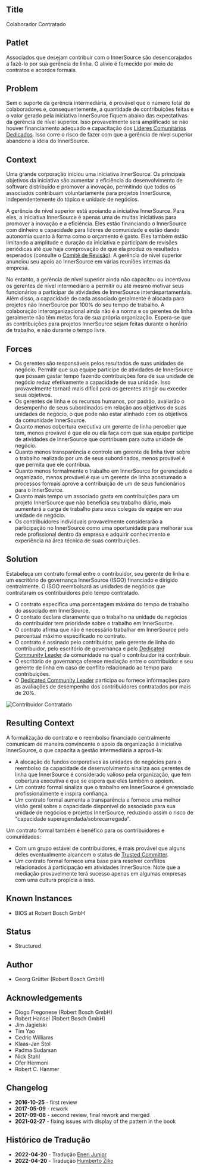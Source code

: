 ## Title

Colaborador Contratado

## Patlet

Associados que desejam contribuir com o InnerSource são desencorajados a fazê-lo por sua gerência de linha. O alívio é fornecido por meio de contratos e acordos formais.

## Problem

Sem o suporte da gerência intermediária, é provável que o número total de colaboradores e, consequentemente, a quantidade de contribuições feitas e o valor gerado pela iniciativa InnerSource fiquem abaixo das expectativas da gerência de nível superior. Isso provavelmente será amplificado se não houver financiamento adequado e capacitação dos [Líderes Comunitários Dedicados](dedicated-community-leader.md). Isso corre o risco de fazer com que a gerência de nível superior abandone a ideia do InnerSource.

## Context

Uma grande corporação iniciou uma iniciativa InnerSource. Os principais objetivos da iniciativa são aumentar a eficiência do desenvolvimento de software distribuído e promover a inovação, permitindo que todos os associados contribuam voluntariamente para projetos InnerSource, independentemente do tópico e unidade de negócios.

A gerência de nível superior está apoiando a iniciativa InnerSource. Para eles, a iniciativa InnerSource é apenas uma de muitas iniciativas para promover a inovação e a eficiência. Eles estão financiando o InnerSource com dinheiro e capacidade para líderes de comunidade e estão dando autonomia quanto à forma como o orçamento é gasto. Eles também estão limitando a amplitude e duração da iniciativa e participam de revisões periódicas até que haja comprovação de que ela produz os resultados esperados (consulte o [Comitê de Revisão](review-committee.md)). A gerência de nível superior anunciou seu apoio ao InnerSource em várias reuniões internas da empresa.

No entanto, a gerência de nível superior ainda não capacitou ou incentivou os gerentes de nível intermediário a permitir ou até mesmo motivar seus funcionários a participar de atividades de InnerSource interdepartamentais. Além disso, a capacidade de cada associado geralmente é alocada para projetos não InnerSource por 100% do seu tempo de trabalho. A colaboração interorganizacional ainda não é a norma e os gerentes de linha geralmente não têm metas fora de sua própria organização. Espera-se que as contribuições para projetos InnerSource sejam feitas durante o horário de trabalho, e não durante o tempo livre.

## Forces

- Os gerentes são responsáveis pelos resultados de suas unidades de negócio. Permitir que sua equipe participe de atividades de InnerSource que possam gastar tempo fazendo contribuições fora de sua unidade de negócio reduz efetivamente a capacidade de sua unidade. Isso provavelmente tornará mais difícil para os gerentes atingir ou exceder seus objetivos.
- Os gerentes de linha e os recursos humanos, por padrão, avaliarão o desempenho de seus subordinados em relação aos objetivos de suas unidades de negócio, o que pode não estar alinhado com os objetivos da comunidade InnerSource.
- Quanto menos cobertura executiva um gerente de linha perceber que tem, menos provável é que ele ou ela faça com que sua equipe participe de atividades de InnerSource que contribuam para outra unidade de negócio.
- Quanto menos transparência e controle um gerente de linha tiver sobre o trabalho realizado por um de seus subordinados, menos provável é que permita que ele contribua.
- Quanto menos formalmente o trabalho em InnerSource for gerenciado e organizado, menos provável é que um gerente de linha acostumado a processos formais aprove a contribuição de um de seus funcionários para o InnerSource.
- Quanto mais tempo um associado gasta em contribuições para um projeto InnerSource que não beneficia seu trabalho diário, mais aumentará a carga de trabalho para seus colegas de equipe em sua unidade de negócio.
- Os contribuidores individuais provavelmente considerarão a participação no InnerSource como uma oportunidade para melhorar sua rede profissional dentro da empresa e adquirir conhecimento e experiência na área técnica de suas contribuições.

## Solution

Estabeleça um contrato formal entre o contribuidor, seu gerente de linha e um escritório de governança InnerSource (ISGO) financiado e dirigido centralmente. O ISGO reembolsará as unidades de negócios que contrataram os contribuidores pelo tempo contratado.

- O contrato especifica uma porcentagem máxima do tempo de trabalho do associado em InnerSource.
- O contrato declara claramente que o trabalho na unidade de negócios do contribuidor tem prioridade sobre o trabalho em InnerSource.
- O contrato afirma que não é necessário trabalhar em InnerSource pelo percentual máximo especificado no contrato.
- O contrato é assinado pelo contribuidor, pelo gerente de linha do contribuidor, pelo escritório de governança e pelo [Dedicated Community Leader](dedicated-community-leader.md) da comunidade na qual o contribuidor irá contribuir.
- O escritório de governança oferece mediação entre o contribuidor e seu gerente de linha em caso de conflito relacionado ao tempo para contribuições.
- O [Dedicated Community Leader](dedicated-community-leader.md) participa ou fornece informações para as avaliações de desempenho dos contribuidores contratados por mais de 20%.

![Contribuidor Contratado](../../assets/img/contracted-contributor.png)

## Resulting Context

A formalização do contrato e o reembolso financiado centralmente comunicam de maneira convincente o apoio da organização à iniciativa InnerSource, o que capacita a gestão intermediária a aprová-la:

- A alocação de fundos corporativos às unidades de negócios para o reembolso da capacidade de desenvolvimento sinaliza aos gerentes de linha que InnerSource é considerado valioso pela organização, que tem cobertura executiva e que se espera que eles também o apoiem.
- Um contrato formal sinaliza que o trabalho em InnerSource é gerenciado profissionalmente e inspira confiança.
- Um contrato formal aumenta a transparência e fornece uma melhor visão geral sobre a capacidade disponível do associado para sua unidade de negócios e projetos InnerSource, reduzindo assim o risco de "capacidade superagendada/sobrecarregada".

Um contrato formal também é benéfico para os contribuidores e comunidades:

- Com um grupo estável de contribuidores, é mais provável que alguns deles eventualmente alcancem o status de [Trusted Committer](./trusted-committer.md).
- Um contrato formal fornece uma base para resolver conflitos relacionados à participação em atividades InnerSource. Note que a mediação provavelmente terá sucesso apenas em algumas empresas com uma cultura propícia a isso.

## Known Instances

- BIOS at Robert Bosch GmbH

## Status

* Structured

## Author

- Georg Grütter (Robert Bosch GmbH)

## Acknowledgements

- Diogo Fregonese (Robert Bosch GmbH)
- Robert Hansel (Robert Bosch GmbH)
- Jim Jagielski
- Tim Yao
- Cedric Williams
- Klaas-Jan Stol
- Padma Sudarsan
- Nick Stahl
- Ofer Hermoni
- Robert C. Hanmer

## Changelog

- **2016-10-25** - first review
- **2017-05-09** - rework
- **2017-09-08** - second review, final rework and merged
- **2021-02-27** - fixing issues with display of the pattern in the book

## Histórico de Tradução

- **2022-04-20** - Tradução [Eneri Junior](https://github.com/jrcosta)
- **2022-04-20** - Tradução [Humberto Zilio](https://github.com/zilio)
